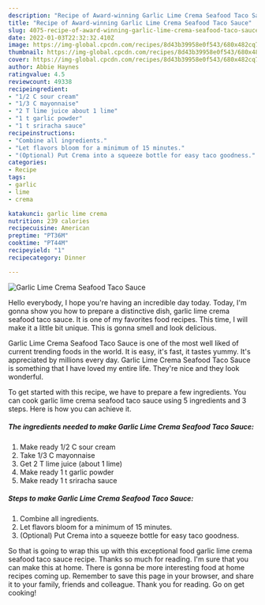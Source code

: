 ```yaml
---
description: "Recipe of Award-winning Garlic Lime Crema Seafood Taco Sauce"
title: "Recipe of Award-winning Garlic Lime Crema Seafood Taco Sauce"
slug: 4075-recipe-of-award-winning-garlic-lime-crema-seafood-taco-sauce
date: 2022-01-03T22:32:32.410Z
image: https://img-global.cpcdn.com/recipes/8d43b39958e0f543/680x482cq70/garlic-lime-crema-seafood-taco-sauce-recipe-main-photo.jpg
thumbnail: https://img-global.cpcdn.com/recipes/8d43b39958e0f543/680x482cq70/garlic-lime-crema-seafood-taco-sauce-recipe-main-photo.jpg
cover: https://img-global.cpcdn.com/recipes/8d43b39958e0f543/680x482cq70/garlic-lime-crema-seafood-taco-sauce-recipe-main-photo.jpg
author: Abbie Haynes
ratingvalue: 4.5
reviewcount: 49338
recipeingredient:
- "1/2 C sour cream"
- "1/3 C mayonnaise"
- "2 T lime juice about 1 lime"
- "1 t garlic powder"
- "1 t sriracha sauce"
recipeinstructions:
- "Combine all ingredients."
- "Let flavors bloom for a minimum of 15 minutes."
- "(Optional) Put Crema into a squeeze bottle for easy taco goodness."
categories:
- Recipe
tags:
- garlic
- lime
- crema

katakunci: garlic lime crema 
nutrition: 239 calories
recipecuisine: American
preptime: "PT36M"
cooktime: "PT44M"
recipeyield: "1"
recipecategory: Dinner

---
```



![Garlic Lime Crema Seafood Taco Sauce](https://img-global.cpcdn.com/recipes/8d43b39958e0f543/680x482cq70/garlic-lime-crema-seafood-taco-sauce-recipe-main-photo.jpg)

Hello everybody, I hope you're having an incredible day today. Today, I'm gonna show you how to prepare a distinctive dish, garlic lime crema seafood taco sauce. It is one of my favorites food recipes. This time, I will make it a little bit unique. This is gonna smell and look delicious.



Garlic Lime Crema Seafood Taco Sauce is one of the most well liked of current trending foods in the world. It is easy, it's fast, it tastes yummy. It's appreciated by millions every day. Garlic Lime Crema Seafood Taco Sauce is something that I have loved my entire life. They're nice and they look wonderful.


To get started with this recipe, we have to prepare a few ingredients. You can cook garlic lime crema seafood taco sauce using 5 ingredients and 3 steps. Here is how you can achieve it.

<!--inarticleads1-->

##### The ingredients needed to make Garlic Lime Crema Seafood Taco Sauce:

1. Make ready 1/2 C sour cream
1. Take 1/3 C mayonnaise
1. Get 2 T lime juice (about 1 lime)
1. Make ready 1 t garlic powder
1. Make ready 1 t sriracha sauce




<!--inarticleads2-->

##### Steps to make Garlic Lime Crema Seafood Taco Sauce:

1. Combine all ingredients.
1. Let flavors bloom for a minimum of 15 minutes.
1. (Optional) Put Crema into a squeeze bottle for easy taco goodness.




So that is going to wrap this up with this exceptional food garlic lime crema seafood taco sauce recipe. Thanks so much for reading. I'm sure that you can make this at home. There is gonna be more interesting food at home recipes coming up. Remember to save this page in your browser, and share it to your family, friends and colleague. Thank you for reading. Go on get cooking!
